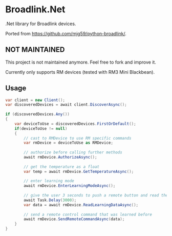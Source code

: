 # Broadlink.Net
.Net library for Broadlink devices.

Ported from https://github.com/mjg59/python-broadlink/.

NOT MAINTAINED
--------------------------
This project is not maintained anymore. Feel free to fork and improve it.

Currently only supports RM devices (tested with RM3 Mini Blackbean).

Usage
--------------------------

```csharp
var client = new Client();
var discoveredDevices = await client.DiscoverAsync();
        
if (discoveredDevices.Any())
{
    var deviceToUse = discoveredDevices.FirstOrDefault();
    if(deviceToUse != null)
    {
        // cast to RMDevice to use RM specific commands
        var rmDevice = deviceToUse as RMDevice;
        
        // authorize before calling further methods
        await rmDevice.AuthorizeAsync();
        
        // get the temperature as a float
        var temp = await rmDevice.GetTemperatureAsync();
        
        // enter learning mode
        await rmDevice.EnterLearningModeAsync();
        
        // give the user 3 seconds to push a remote button and read the data from it
        await Task.Delay(3000);
        var data = await rmDevice.ReadLearningDataAsync();
        
        // send a remote control command that was learned before
        await rmDevice.SendRemoteCommandAsync(data);
    }
}
```
